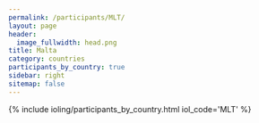 ```yaml
---
permalink: /participants/MLT/
layout: page
header:
  image_fullwidth: head.png
title: Malta
category: countries
participants_by_country: true
sidebar: right
sitemap: false
---
```


{% include ioling/participants_by_country.html iol_code='MLT' %}